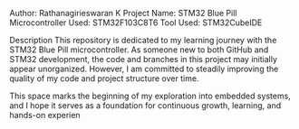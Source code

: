 Author: Rathanagirieswaran K
Project Name: STM32 Blue Pill
Microcontroller Used: STM32F103C8T6
Tool Used: STM32CubeIDE

Description
This repository is dedicated to my learning journey with the STM32 Blue Pill microcontroller. As someone new to both GitHub and STM32 development, the code and branches in this project may initially appear unorganized. However, I am committed to steadily improving the quality of my code and project structure over time.

This space marks the beginning of my exploration into embedded systems, and I hope it serves as a foundation for continuous growth, learning, and hands-on experien
    


